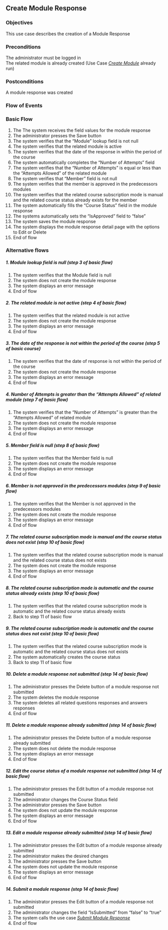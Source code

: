 ## Create Module Response
 
### Objectives 
This use case describes the creation of a Module Response
 
### Preconditions
The administrator must be logged in  
The related module is already created (Use Case [*Create Module*](https://github.com/FieloIncentiveAutomation/fieloelr/blob/feature/elrbackend/doc/UC-ELR-0003-Create%20Module.md) already run)
 
### Postconditions
A module response was created
 
### Flow of Events
 
### Basic Flow
   1. The The system receives the field values for the module response
   2. The administrator presses the Save button
   3. The system verifies that the “Module” lookup field is not null
   4. The system verifies that the related module is active
   5. The system verifies that the date of the response in within the period of the course
   6. The system automatically completes the “Number of Attempts” field
   7. The system verifies that the “Number of Attempts” is equal or less than the “Attempts Allowed” of the related module
   8. The system verifies that “Member” field is not null
   9. The system verifies that the member is approved in the predecessors modules
   10. The system verifies that the related course subscription mode is manual and the related course status already exists for the member
   11. The system automatically fills the “Course Status” field in the module response
   12. The systems automatically sets the “IsApproved” field to “false”
   13. The system saves the module response
   14. The system displays the module response detail page with the options to Edit or Delete
   15. End of flow
 
### Alternative flows
 
##### 1. Module lookup field is null (step 3 of basic flow)
   1. The system verifies that the Module field is null
   2. The system does not create the module response
   3. The system displays an error message
   4. End of flow
 
##### 2. The related module is not active (step 4 of basic flow)
   1. The system verifies that the related module is not active
   2. The system does not create the module response
   3. The system displays an error message
   4. End of flow
 
##### 3. The date of the response is not within the period of the course (step 5 of basic course)
   1. The system verifies that the date of response is not within the period of the course
   2.  The system does not create the module response
   3. The system displays an error message
   4. End of flow
 
##### 4. Number of Attempts is greater than the “Attempts Allowed” of related module (step 7 of basic flow)
   1. The system verifies that the “Number of Attempts” is greater than the “Attempts Allowed” of related module
   2. The system does not create the module response
   3. The system displays an error message
   4. End of flow
 
##### 5. Member field is null (step 8 of basic flow)
   1. The system verifies that the Member field is null
   2. The system does not create the module response
   3. The system displays an error message
   4. End of flow
 
##### 6. Member is not approved in the predecessors modules (step 9 of basic flow)
   1. The system verifies that the Member is not approved in the predecessors modules
   2. The system does not create the module response
   3. The system displays an error message
   4. End of flow
 
##### 7. The related course subscription mode is manual and the course status does not exist (step 10 of basic flow)
   1. The system verifies that the related course subscription mode is manual and the related course status does not exists
   2. The system does not create the module response
   3. The system displays an error message
   4. End of flow
 
##### 8. The related course subscription mode is automatic and the course status already exists (step 10 of basic flow)
   1. The system verifies that the related course subscription mode is automatic and the related course status already exists
   2. Back to step 11 of basic flow
 
##### 9. The related course subscription mode is automatic and the course status does not exist (step 10 of basic flow)
   1. The system verifies that the related course subscription mode is automatic and the related course status does not exists
   2. The system automatically creates the course status
   3. Back to step 11 of basic flow
 
##### 10. Delete a module response not submitted (step 14 of basic flow)
   1. The administrator presses the Delete button of a module response not submitted 
   2. The system deletes the module response
   3. The system deletes all related questions responses and answers responses
   4. End of flow
 
##### 11. Delete a module response already submitted (step 14 of basic flow)
   1. The administrator presses the Delete button of a module response already submitted
   2. The system does not delete the module response
   3. The system displays an error message
   4. End of flow
##### 12. Edit the course status of a module response not submitted (step 14 of basic flow)
   1. The administrator presses the Edit button of a module response not submitted
   2. The administrator changes the Course Status field
   3. The administrator presses the Save button
   4. The system does not update the module response
   5. The system displays an error message
   6. End of flow
 
##### 13. Edit a module response already submitted (step 14 of basic flow)
   1. The administrator presses the Edit button of a module response already submitted 
   2. The administrator makes the desired changes 
   3. The administrator presses the Save button
   4. The system does not update the module response
   5. The system displays an error message
   6. End of flow
 
##### 14. Submit a module response (step 14 of basic flow)
   1. The administrator presses the Edit button of a module response not submitted
   2. The administrator changes the field “IsSubmitted” from “false” to “true”
   3. The system calls the use case [*Submit Module Response*](https://github.com/FieloIncentiveAutomation/fieloelr/blob/feature/elrbackend/doc/UC-ELR-0010-Submit%20Module%20Response.md)
   4. End of flow
